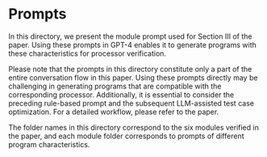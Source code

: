 # Prompts

In this directory, we present the module prompt used for Section III of the paper.  Using these prompts in GPT-4 enables it to generate programs with these characteristics for processor verification.

Please note that the prompts in this directory constitute only a part of the entire conversation flow in this paper.   Using these prompts directly may be challenging in generating programs that are compatible with the corresponding processor.   Additionally, it is essential to consider the preceding rule-based prompt and the subsequent LLM-assisted test case optimization.   For a detailed workflow, please refer to the paper.

The folder names in this directory correspond to the six modules verified in the paper, and each module folder corresponds to prompts of different program characteristics.